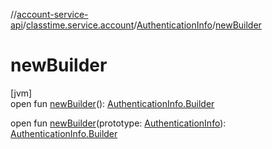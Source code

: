 //[account-service-api](../../../index.md)/[classtime.service.account](../index.md)/[AuthenticationInfo](index.md)/[newBuilder](new-builder.md)

# newBuilder

[jvm]\
open fun [newBuilder](new-builder.md)(): [AuthenticationInfo.Builder](-builder/index.md)

open fun [newBuilder](new-builder.md)(prototype: [AuthenticationInfo](index.md)): [AuthenticationInfo.Builder](-builder/index.md)
